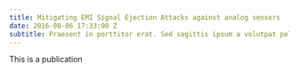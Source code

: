```yaml
---
title: Mitigating EMI Signal Ejection Attacks against analog sensors
date: 2016-08-06 17:33:00 Z
subtitle: Praesent in porttitor erat. Sed sagittis ipsum a volutpat pellentesque.
---
```


This is a publication